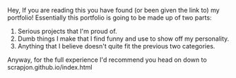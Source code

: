 Hey, 
If you are reading this you have found (or been given the link to) my portfolio!
Essentially this portfolio is going to be made up of two parts:
1. Serious projects that I'm proud of.
2. Dumb things I make that I find funny and use to show off my personality.
3. Anything that I believe doesn't quite fit the previous two categories.

Anyway, for the full experience I'd recommend you head on down to scrapjon.github.io/index.html